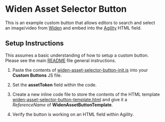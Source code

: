 # Widen Asset Selector Button
This is an example custom button that allows editors to search and select an image/video from [Widen](https://www.widen.com/) and embed into the [Agility](https://agilitycms.com) HTML field.



## Setup Instructions
This assumes a basic understanding of how to setup a custom button. Please see the main [README](README.md) file general instructions.

1. Paste the contents of [widen-asset-selector-button-init.js](widen-asset-selector-button/widen-asset-selector-button-init.js) into your **Custom Buttons** JS file.

2. Set the **assetToken** field within the code.

3. Create a new inline code file to store the contents of the HTML template [widen-asset-selector-button-template.html](widen-asset-selector-button/widen-asset-selector-button-template.html) and give it a *ReferenceName* of **WidenAssetButtonTemplate**.

4. Verify the button is working on an HTML field within Agility.

